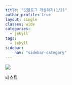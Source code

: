```yaml
---
title: "깃블로그 개설하기(1/2)"
author_profile: true
layout: single
classes: wide
categories:
  - jekyll
tags:
  - jekyll
sidebar:
    nav: "sidebar-category"
---
```

![](https://res.cloudinary.com/practicaldev/image/fetch/s--ux15-5qy--/c_imagga_scale,f_auto,fl_progressive,h_1080,q_auto,w_1080/https://dev-to-uploads.s3.amazonaws.com/i/a12tj8n6facp0kt0xb0n.jpeg)

테스트